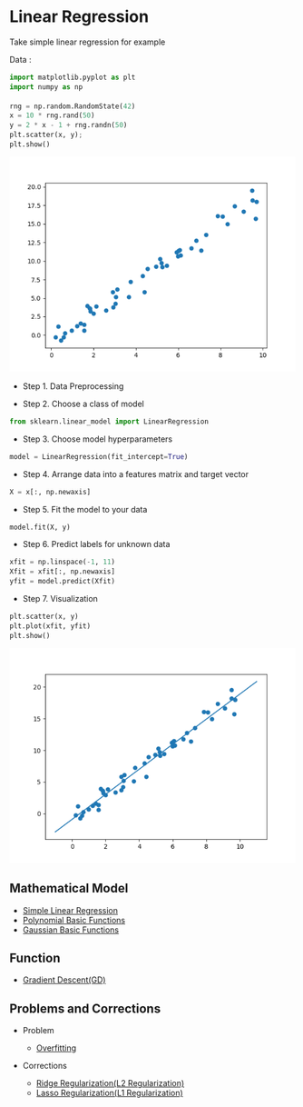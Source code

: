 # Linear Regression
Take simple linear regression for example

Data :
```python
import matplotlib.pyplot as plt
import numpy as np

rng = np.random.RandomState(42)
x = 10 * rng.rand(50)
y = 2 * x - 1 + rng.randn(50)
plt.scatter(x, y);
plt.show()
```
![data](https://github.com/Offliners/Machine-Learning/blob/master/ML/Linear%20Regression/data.png)
* Step 1. Data Preprocessing

* Step 2. Choose a class of model
```python
from sklearn.linear_model import LinearRegression
```
* Step 3.  Choose model hyperparameters
```python
model = LinearRegression(fit_intercept=True)
```
* Step 4.  Arrange data into a features matrix and target vector
```python
X = x[:, np.newaxis]
```
* Step 5. Fit the model to your data
```python
model.fit(X, y)
```
* Step 6. Predict labels for unknown data
```python
xfit = np.linspace(-1, 11)
Xfit = xfit[:, np.newaxis]
yfit = model.predict(Xfit)
```
* Step 7. Visualization
```python
plt.scatter(x, y)
plt.plot(xfit, yfit)
plt.show()
```
![model](https://github.com/Offliners/Machine-Learning/blob/master/ML/Linear%20Regression/model.png)
## Mathematical Model
* [Simple Linear Regression](Simple%20Linear%20Regression/Simple-Linear-Regression.md)
* [Polynomial Basic Functions](Polynomial%20Basic%20Functions/Polynomial-Basic-Functions.md)
* [Gaussian Basic Functions](Gaussian%20Basic%20Functions/gaussian_basic_functions.md)

## Function
* [Gradient Descent(GD)](Function/GD.py)

## Problems and Corrections
* Problem
  * [Overfitting](Overfitting/overfitting.md)
  
* Corrections
  * [Ridge Regularization(L2 Regularization)](Ridge%20Regression/ridge-regression.md)
  * [Lasso Regularization(L1 Regularization)](Lasso%20Regression/lasso-regression.md)
